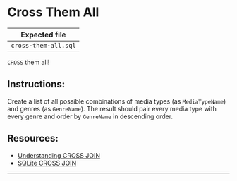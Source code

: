 # Cross Them All

| Expected file |
| ------------- |
| `cross-them-all.sql` |

`CROSS` them all!

## Instructions:

Create a list of all possible combinations of media types (as `MediaTypeName`) and genres (as `GenreName`). The result should pair every media type with every genre and order by `GenreName` in descending order.

## Resources:

- [Understanding CROSS JOIN](https://www.w3schools.com/sql/sql_join_cross.asp)
- [SQLite CROSS JOIN](https://www.sqlitetutorial.net/sqlite-cross-join/)

---